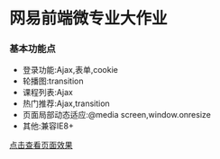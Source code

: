 # 网易前端微专业大作业 
### 基本功能点
* 登录功能:Ajax,表单,cookie
* 轮播图:transition
* 课程列表:Ajax
* 热门推荐:Ajax,transition
* 页面局部动态适应:@media screen,window.onresize
* 其他:兼容IE8+

[点击查看页面效果](https://myl0204.github.io/Netease-Edu/)
